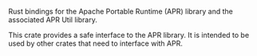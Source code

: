 Rust bindings for the Apache Portable Runtime (APR) library and
the associated APR Util library.

This crate provides a safe interface to the APR library. It is intended to be
used by other crates that need to interface with APR.

